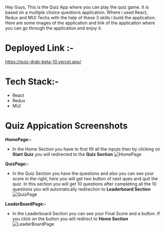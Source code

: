 Hey Guys,
This is the Quiz App where you can play the quiz game. It is based on a multiple choice questions application. Where i used React, Redux and MUI Techs with the help of these 3 skills i build the application.
Here are some images of the application and link of the application where you can go through the application and enjoy it.

# Deployed Link :-
https://quiz-drab-beta-10.vercel.app/

# Tech Stack:-
- React
- Redux
- MUI

# Quiz Appication Screenshots

**HomePage:-**
- In the Home Section you have to first fill all the inputs then by clicking on **Start Quiz** you will redirected to the **Quiz Section**
![HomePage](https://github.com/affanansarii/Quiz/assets/107958267/71d80280-b4cb-49d6-91c0-e2376a618786)

**QuizPage:-**
- In the Quiz Section you have the questions and also you can see your score in the right, here you will get two button of next ques and quit the quiz. In this section you will get 10 questions after completing all the 10 questions you will automatically redirection to **Leaderboard Section**
![QuizPage](https://github.com/affanansarii/Quiz/assets/107958267/5a2b9e88-920d-4a44-87ea-8f3e93608f02)

**LeaderBoardPage:-**
- In the Leaderboard Section you can see your Final Score and a button. If you click on the button you will redirect to **Home Section** 
![LeaderBoardPage](https://github.com/affanansarii/Quiz/assets/107958267/c8cbdeec-0708-4c3a-b8e9-809243ef2a24)
